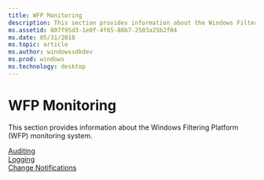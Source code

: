 ```yaml
---
title: WFP Monitoring
description: This section provides information about the Windows Filtering Platform (WFP) monitoring system.
ms.assetid: 807f95d3-1e0f-4f65-88b7-2503a25b2f04
ms.date: 05/31/2018
ms.topic: article
ms.author: windowssdkdev
ms.prod: windows
ms.technology: desktop
---
```


# WFP Monitoring

This section provides information about the Windows Filtering Platform (WFP) monitoring system.

<dl>

[Auditing](auditing-and-logging.md)  
[Logging](logging.md)  
[Change Notifications](change-notifications.md)  
</dl>

 

 




